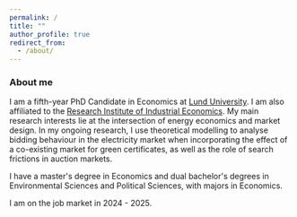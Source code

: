 ```yaml
---
permalink: /
title: ""
author_profile: true
redirect_from: 
  - /about/
---
```


### About me
I am a fifth-year PhD Candidate in Economics at <a href="https://portal.research.lu.se/en/persons/kajsa-ganhammar" class="custom-link">Lund University</a>. I am also affiliated to the <a href="https://www.ifn.se/en/researchers/graduate-students/kajsa-ganhammar/" class="custom-link">Research Institute of Industrial Economics</a>. My main research interests lie at the intersection of energy economics and market design. In my ongoing research, I use theoretical modelling to analyse bidding behaviour in the electricity market when incorporating the effect of a co-existing market for green certificates, as well as the role of search frictions in auction markets.  

I have a master's degree in Economics and dual bachelor's degrees in Environmental Sciences and Political Sciences, with majors in Economics.

I am on the job market in 2024 - 2025. 




